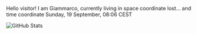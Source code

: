 Hello visitor! I am Giammarco, currently living in space coordinate lost... and time coordinate Sunday, 19 September, 08:06 CEST

![GitHub Stats](https://github-readme-stats.vercel.app/api?username=grcasanova)
